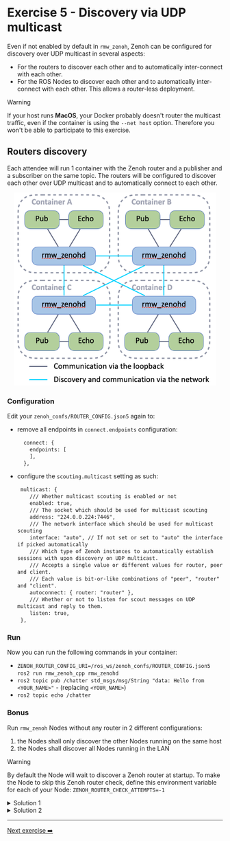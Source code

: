 # Exercise 5 - Discovery via UDP multicast

Even if not enabled by default in `rmw_zenoh`, Zenoh can be configured for discovery over UDP multicast in several aspects:

* For the routers to discover each other and to automatically inter-connect with each other.
* For the ROS Nodes to discover each other and to automatically inter-connect with each other. This allows a router-less deployment.

> [!WARNING]
> If your host runs **MacOS**, your Docker probably doesn't router the multicast traffic, even if the container is using the `--net host` option. Therefore you won't be able to participate to this exercise.

## Routers discovery

Each attendee will run 1 container with the Zenoh router and a publisher and a subscriber on the same topic.
The routers will be configured to discover each other over UDP multicast and to automatically connect to each other.

<p align="center"><img src="pictures/multicast-discovery-routers.png"  height="450" alt="multicast-discovery-routers"/></p>

### Configuration

Edit your `zenoh_confs/ROUTER_CONFIG.json5` again to:

* remove all endpoints in `connect.endpoints` configuration:

  ```json5
    connect: {
      endpoints: [
      ],
    },
  ```

* configure the `scouting.multicast` setting as such:

  ```json5
   multicast: {
      /// Whether multicast scouting is enabled or not
      enabled: true,
      /// The socket which should be used for multicast scouting
      address: "224.0.0.224:7446",
      /// The network interface which should be used for multicast scouting
      interface: "auto", // If not set or set to "auto" the interface if picked automatically
      /// Which type of Zenoh instances to automatically establish sessions with upon discovery on UDP multicast.
      /// Accepts a single value or different values for router, peer and client.
      /// Each value is bit-or-like combinations of "peer", "router" and "client".
      autoconnect: { router: "router" },
      /// Whether or not to listen for scout messages on UDP multicast and reply to them.
      listen: true,
   },
  ```

### Run

Now you can run the following commands in your container:

* `ZENOH_ROUTER_CONFIG_URI=/ros_ws/zenoh_confs/ROUTER_CONFIG.json5 ros2 run rmw_zenoh_cpp rmw_zenohd`
* `ros2 topic pub /chatter std_msgs/msg/String "data: Hello from <YOUR_NAME>"` - (replacing `<YOUR_NAME>`)
* `ros2 topic echo /chatter`

### Bonus

Run `rmw_zenoh` Nodes without any router in 2 different configurations:

1. the Nodes shall only discover the other Nodes running on the same host
2. the Nodes shall discover all Nodes running in the LAN

> [!WARNING]
> By default the Node will wait to discover a Zenoh router at startup. To make the Node to skip this Zenoh router check, define this environment variable for each of your Node:
> `ZENOH_ROUTER_CHECK_ATTEMPTS=-1`

<details>
<summary>Solution 1</summary>

<p align="center"><img src="pictures/multicast-discovery-nodes-localhost.png"  height="250" alt="multicast-discovery-nodes-localhost"/>/></p>

* Copy the file `zenoh_confs/DEFAULT_RMW_ZENOH_SESSION_CONFIG.json5` as `zenoh_confs/SESSION_CONFIG.json5`
* Edit `zenoh_confs/SESSION_CONFIG.json5` and just set `scouting.multicast.enabled` to `true` as such:

  ```json5
   multicast: {
      /// Whether multicast scouting is enabled or not
      enabled: true,
      /// ...
   }
  ```

* Then run:
  * `ZENOH_SESSION_CONFIG_URI=/ros_ws/zenoh_confs/SESSION_CONFIG.json5 ros2 topic pub /chatter std_msgs/msg/String "data: Hello from <YOUR_NAME>"`
  * `ZENOH_SESSION_CONFIG_URI=/ros_ws/zenoh_confs/SESSION_CONFIG.json5 ros2 topic echo /chatter`

</details>

<details>
<summary>Solution 2</summary>

<p align="center"><img src="pictures/multicast-discovery-nodes-multihosts.png"  height="300" alt="multicast-discovery-nodes-multihosts"/>/></p>

With previous configuration the Nodes on different hosts didn't discover each other because they're configure to listen for incoming connections only on the localhost interface. To enable inter-hosts discovery and connection, we need to change this.

* Edit the same `zenoh_confs/SESSION_CONFIG.json5` and set the `listen.endpoints` configuration as such:

  ```json5
  listen: {
    endpoints: [
      "tcp/[::]:0"
    ],
  },
  ```

  Here `[::]` means any IPv6 or IPv4 interface, and `0` means the OS will choose an available port number.
* Then run:
  * `ZENOH_SESSION_CONFIG_URI=/ros_ws/zenoh_confs/SESSION_CONFIG.json5 ros2 topic pub /chatter std_msgs/msg/String "data: Hello from <YOUR_NAME>"`
  * `ZENOH_SESSION_CONFIG_URI=/ros_ws/zenoh_confs/SESSION_CONFIG.json5 ros2 topic echo /chatter`

</details>

---
[Next exercise ➡️](ex-6.md)
